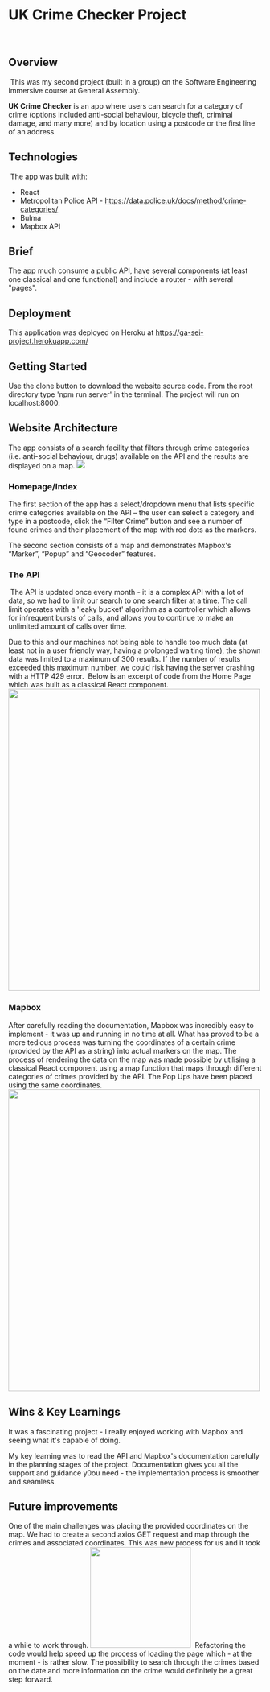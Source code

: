 # UK Crime Checker Project
​
## Overview 
​
This was my second project (built in a group) on the Software Engineering Immersive course at General Assembly.

**UK Crime Checker** is an app where users can search for a category of crime (options included anti-social behaviour, bicycle theft, criminal damage, and many more) and by location using a postcode or the first line of an address.

## Technologies
​
The app was built with:

* React
* Metropolitan Police API - https://data.police.uk/docs/method/crime-categories/
* Bulma
* Mapbox API

## Brief

The app much consume a public API, have several components (at least one classical and one functional) and include a router - with several "pages".

## Deployment

This application was deployed on Heroku at https://ga-sei-project.herokuapp.com/
​
## Getting Started

Use the clone button to download the website source code. From the root directory type 'npm run server' in the terminal. The project will run on localhost:8000.
​
## Website Architecture

The app consists of a search facility that filters through crime categories (i.e. anti-social behaviour, drugs) available on the API and the results are displayed on a map. 
​
<img src="https://i.imgur.com/bSWocIj.png">

### Homepage/Index

The first section of the app has a select/dropdown menu that lists specific crime categories available on the API – the user can select a category and type in a postcode, click the “Filter Crime” button and see a number of found crimes and their placement of the map with red dots as the markers.

The second section consists of a map and demonstrates Mapbox's “Marker”, “Popup” and “Geocoder” features.

### The API
​
The API is updated once every month - it is a complex API with a lot of data, so we had to limit our search to one search filter at a time.  The call limit operates with a 'leaky bucket' algorithm as a controller which allows for infrequent bursts of calls, and allows you to continue to make an unlimited amount of calls over time.

Due to this and our machines not being able to handle too much data (at least not in a user friendly way, having a prolonged waiting time), the shown data was limited to a maximum of 300 results. If the number of results exceeded this maximum number, we could risk having the server crashing with a HTTP 429 error. 
​
Below is an excerpt of code from the Home Page which was built as a classical React component.
​
<img src="https://i.imgur.com/MnVV5lT.png" width= 500px height= 600px>

### Mapbox

After carefully reading the documentation, Mapbox was incredibly easy to implement - it was up and running in no time at all. What has proved to be a more tedious process was turning the coordinates of a certain crime (provided by the API as a string) into actual markers on the map. 
​
The process of rendering the data on the map was made possible by utilising a classical React component using a map function that maps through different categories of crimes provided by the API. The Pop Ups have been placed using the same coordinates.
​
<img src="https://i.imgur.com/jWYCzCI.png" width= 500px height= 600px>

## Wins & Key Learnings

It was a fascinating project - I really enjoyed working with Mapbox and seeing what it's capable of doing. 

My key learning was to read the API and Mapbox's documentation carefully in the planning stages of the project. Documentation gives you all the support and guidance y0ou need - the implementation process is smoother and seamless.

## Future improvements

One of the main challenges was placing the provided coordinates on the map. We had to create a second axios GET request and map through the crimes and associated coordinates. This was new process for us and it took a while to work through.
​
<img src="https://i.imgur.com/RA0704Y.png" height= 200px> 
​
Refactoring the code would help speed up the process of loading the page which - at the moment - is rather slow. The possibility to search through the crimes based on the date and more information on the crime would definitely be a great step forward.
